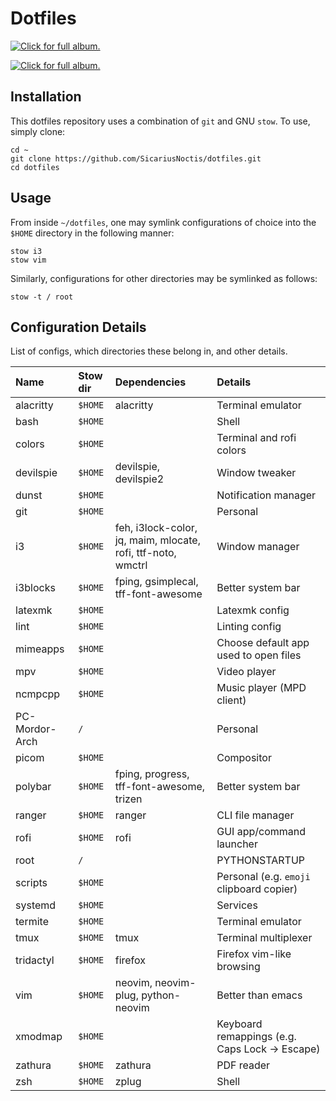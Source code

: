 # Dotfiles

[![Click for full album.](https://i.imgur.com/tJlW7l1.gif)](https://imgur.com/a/W5QwA)

[![Click for full album.](https://i.imgur.com/azSHUBZ.gif)](https://imgur.com/a/JK2Pc6m)

<!-- [[![Click for full album.](https://i.imgur.com/0DqKJaD.mp4)](https://imgur.com/a/W5QwA) -->
<!-- [Full album.](https://imgur.com/a/W5QwA) -->

## Installation

This dotfiles repository uses a combination of `git` and GNU `stow`. To use, simply clone:

    cd ~
    git clone https://github.com/SicariusNoctis/dotfiles.git
    cd dotfiles

## Usage

From inside `~/dotfiles`, one may symlink configurations of choice into the `$HOME` directory in the following manner:

    stow i3
    stow vim

Similarly, configurations for other directories may be symlinked as follows:

    stow -t / root

## Configuration Details

List of configs, which directories these belong in, and other details.

| Name           | Stow dir | Dependencies                                         | Details                                          |
| :------------- | :------- | :--------------------------------------------------- | :----------------------------------------------- |
| alacritty      | `$HOME`  | alacritty                                            | Terminal emulator                                |
| bash           | `$HOME`  |                                                      | Shell                                            |
| colors         | `$HOME`  |                                                      | Terminal and rofi colors                         |
| devilspie      | `$HOME`  | devilspie, devilspie2                                | Window tweaker                                   |
| dunst          | `$HOME`  |                                                      | Notification manager                             |
| git            | `$HOME`  |                                                      | Personal                                         |
| i3             | `$HOME`  | feh, i3lock-color, jq, maim, mlocate, rofi, ttf-noto, wmctrl | Window manager                           |
| i3blocks       | `$HOME`  | fping, gsimplecal, tff-font-awesome                  | Better system bar                                |
| latexmk        | `$HOME`  |                                                      | Latexmk config                                   |
| lint           | `$HOME`  |                                                      | Linting config                                   |
| mimeapps       | `$HOME`  |                                                      | Choose default app used to open files            |
| mpv            | `$HOME`  |                                                      | Video player                                     |
| ncmpcpp        | `$HOME`  |                                                      | Music player (MPD client)                        |
| PC-Mordor-Arch | `/`      |                                                      | Personal                                         |
| picom          | `$HOME`  |                                                      | Compositor                                       |
| polybar        | `$HOME`  | fping, progress, tff-font-awesome, trizen            | Better system bar                                |
| ranger         | `$HOME`  | ranger                                               | CLI file manager                                 |
| rofi           | `$HOME`  | rofi                                                 | GUI app/command launcher                         |
| root           | `/`      |                                                      | PYTHONSTARTUP                                    |
| scripts        | `$HOME`  |                                                      | Personal (e.g. `emoji` clipboard copier)         |
| systemd        | `$HOME`  |                                                      | Services                                         |
| termite        | `$HOME`  |                                                      | Terminal emulator                                |
| tmux           | `$HOME`  | tmux                                                 | Terminal multiplexer                             |
| tridactyl      | `$HOME`  | firefox                                              | Firefox vim-like browsing                        |
| vim            | `$HOME`  | neovim, neovim-plug, python-neovim                   | Better than emacs                                |
| xmodmap        | `$HOME`  |                                                      | Keyboard remappings (e.g. Caps Lock -> Escape)   |
| zathura        | `$HOME`  | zathura                                              | PDF reader                                       |
| zsh            | `$HOME`  | zplug                                                | Shell                                            |

